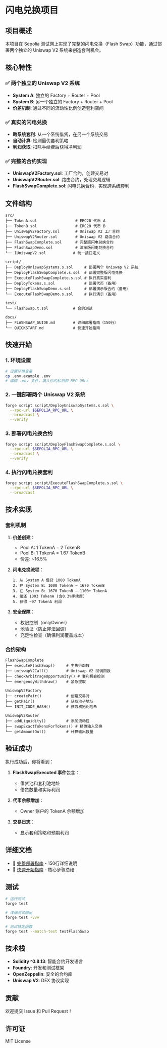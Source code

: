 # 闪电兑换项目

## 项目概述

本项目在 Sepolia 测试网上实现了完整的闪电兑换（Flash Swap）功能，通过部署两个独立的 Uniswap V2 系统来创造套利机会。

## 核心特性

### ✅ 两个独立的 Uniswap V2 系统
- **System A**: 独立的 Factory + Router + Pool
- **System B**: 另一个独立的 Factory + Router + Pool
- **价差机制**: 通过不同的流动性比例创造套利空间

### ✅ 真实的闪电兑换
- **跨系统套利**: 从一个系统借贷，在另一个系统交易
- **自动计算**: 检测最优套利策略
- **利润获取**: 扣除手续费后获得净利润

### ✅ 完整的合约实现
- **UniswapV2Factory.sol**: 工厂合约，创建交易对
- **UniswapV2Router.sol**: 路由合约，处理交易逻辑
- **FlashSwapComplete.sol**: 闪电兑换合约，实现跨系统套利

## 文件结构

```
src/
├── TokenA.sol                 # ERC20 代币 A
├── TokenB.sol                 # ERC20 代币 B
├── UniswapV2Factory.sol       # Uniswap V2 工厂合约
├── UniswapV2Router.sol        # Uniswap V2 路由合约
├── FlashSwapComplete.sol      # 完整版闪电兑换合约
├── FlashSwapDemo.sol          # 演示版闪电兑换合约
└── IUniswapV2.sol            # 统一接口定义

script/
├── DeployUniswapSystems.s.sol     # 部署两个 Uniswap V2 系统
├── DeployFlashSwapComplete.s.sol  # 部署完整版闪电兑换
├── ExecuteFlashSwapComplete.s.sol # 执行真实套利
├── DeployTokens.s.sol             # 部署代币（备用）
├── DeployFlashSwapDemo.s.sol      # 部署演示版合约（备用）
└── ExecuteFlashSwapDemo.s.sol     # 执行演示（备用）

test/
└── FlashSwap.t.sol           # 合约测试

docs/
├── FLASHSWAP_GUIDE.md        # 详细部署指南（150行）
└── QUICKSTART.md             # 快速开始指南
```

## 快速开始

### 1. 环境设置

```bash
# 设置环境变量
cp .env.example .env
# 编辑 .env 文件，填入你的私钥和 RPC URLs
```

### 2. 一键部署两个 Uniswap V2 系统

```bash
forge script script/DeployUniswapSystems.s.sol \
  --rpc-url $SEPOLIA_RPC_URL \
  --broadcast \
  --verify
```

### 3. 部署闪电兑换合约

```bash
forge script script/DeployFlashSwapComplete.s.sol \
  --rpc-url $SEPOLIA_RPC_URL \
  --broadcast \
  --verify
```

### 4. 执行闪电兑换套利

```bash
forge script script/ExecuteFlashSwapComplete.s.sol \
  --rpc-url $SEPOLIA_RPC_URL \
  --broadcast
```

## 技术实现

### 套利机制

1. **价差创建**：
   - Pool A: 1 TokenA = 2 TokenB
   - Pool B: 1 TokenA = 1.67 TokenB
   - 价差: ~16.5%

2. **闪电兑换流程**：
   ```
   1. 从 System A 借贷 1000 TokenA
   2. 在 System B: 1000 TokenA → 1670 TokenB
   3. 在 System B: 1670 TokenB → 1100+ TokenA  
   4. 偿还 1003 TokenA (含0.3%手续费)
   5. 获得 ~97 TokenA 利润
   ```

3. **安全保障**：
   - 权限控制（onlyOwner）
   - 池验证（防止非法回调）
   - 充足性检查（确保利润覆盖成本）

### 合约架构

```
FlashSwapComplete
├── executeFlashSwap()     # 主执行函数
├── uniswapV2Call()        # Uniswap V2 回调函数
├── checkArbitrageOpportunity() # 套利机会检测
└── emergencyWithdraw()    # 紧急提取

UniswapV2Factory
├── createPair()           # 创建交易对
├── getPair()              # 获取池子地址
└── INIT_CODE_HASH()       # 获取初始化哈希

UniswapV2Router  
├── addLiquidity()         # 添加流动性
├── swapExactTokensForTokens() # 精确输入交换
└── getAmountOut()         # 计算输出数量
```

## 验证成功

执行成功后，你将看到：

1. **FlashSwapExecuted 事件**包含：
   - 借贷池和套利池地址
   - 借贷数量和实际利润
   
2. **代币余额增加**：
   - Owner 账户的 TokenA 余额增加

3. **交易日志**：
   - 显示套利策略和预期利润

## 详细文档

- 📖 [完整部署指南](./FLASHSWAP_GUIDE.md) - 150行详细说明
- 🚀 [快速开始指南](./QUICKSTART.md) - 核心步骤总结

## 测试

```bash
# 运行测试
forge test

# 详细测试输出
forge test -vvv

# 测试特定函数
forge test --match-test testFlashSwap
```

## 技术栈

- **Solidity ^0.8.13**: 智能合约开发语言
- **Foundry**: 开发和测试框架
- **OpenZeppelin**: 安全的合约库
- **Uniswap V2**: DEX 协议实现

## 贡献

欢迎提交 Issue 和 Pull Request！

## 许可证

MIT License

